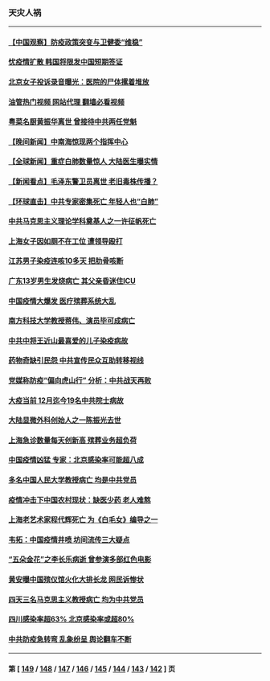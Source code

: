### 天灾人祸
---
#### [【中国观察】防疫政策突变与卫健委“维稳”](../../pages/ncid280/n13895108.md?12310045) 
#### [忧疫情扩散 韩国将限发中国短期签证](../../pages/ncid280/n13895245.md?12310045) 
#### [北京女子投诉录音曝光：医院的尸体摞着堆放](../../pages/ncid280/n13895124.md?12310045) 
#### [油管热门视频 网站代理 翻墙必看视频](http://138.2.39.72:81/youtube.html?epic-marker?12310045)
#### [粤菜名厨黄振华离世 曾接待中共两任党魁](../../pages/ncid280/n13895159.md?12310045) 
#### [【晚间新闻】中南海惊现两个指挥中心](../../pages/ncid280/n13895248.md?12310045) 
#### [【全球新闻】重症白肺数量惊人 大陆医生曝实情](../../pages/ncid280/n13895247.md?12310045) 
#### [【新闻看点】毛泽东警卫员离世 老旧毒株传播？](../../pages/ncid280/n13894728.md?12310045) 
#### [【环球直击】中共专家密集死亡 年轻人也“白肺”](../../pages/ncid280/n13894650.md?12310045) 
#### [中共马克思主义理论学科奠基人之一许征帆死亡](../../pages/ncid280/n13894970.md?12310045) 
#### [上海女子因如厕不在工位 遭领导殴打](../../pages/ncid280/n13895226.md?12310045) 
#### [江苏男子染疫连咳10多天 把肋骨咳断](../../pages/ncid280/n13895149.md?12310045) 
#### [广东13岁男生发烧病亡 其父亲昏迷住ICU](../../pages/ncid280/n13894962.md?12310045) 
#### [中国疫情大爆发 医疗殡葬系统大乱](../../pages/ncid280/n13894549.md?12310045) 
#### [南方科技大学教授蒋伟、演员毕可成病亡](../../pages/ncid280/n13894959.md?12310045) 
#### [中共中将王近山最喜爱的儿子染疫病故](../../pages/ncid280/n13894553.md?12310045) 
#### [药物奇缺引民怨 中共宣传民众互助转移视线](../../pages/ncid280/n13894561.md?12310045) 
#### [党媒称防疫“偏向虎山行” 分析：中共战天再败](../../pages/ncid280/n13894577.md?12310045) 
#### [大疫当前 12月迄今19名中共院士病故](../../pages/ncid280/n13894533.md?12310045) 
#### [大陆显微外科创始人之一陈振光去世](../../pages/ncid280/n13894878.md?12310045) 
#### [上海急诊数量每天创新高 殡葬业务超负荷](../../pages/ncid280/n13894949.md?12310045) 
#### [中国疫情凶猛 专家：北京感染率可能超八成](../../pages/ncid280/n13894948.md?12310045) 
#### [多名中国人民大学教授病亡 均是中共党员](../../pages/ncid280/n13894877.md?12310045) 
#### [疫情冲击下中国农村现状：缺医少药 老人难熬](../../pages/ncid280/n13894835.md?12310045) 
#### [上海老艺术家程代辉死亡 为《白毛女》编导之一](../../pages/ncid280/n13894840.md?12310045) 
#### [韦拓：中国疫情井喷 坊间流传三大疑点](../../pages/ncid280/n13894528.md?12310045) 
#### [“五朵金花”之李长乐病逝 曾参演多部红色电影](../../pages/ncid280/n13894522.md?12310045) 
#### [黄安曝中国殡仪馆火化大排长龙 网民诉惨状](../../pages/ncid280/n13894733.md?12310045) 
#### [四天三名马克思主义教授病亡 均为中共党员](../../pages/ncid280/n13894656.md?12310045) 
#### [四川感染率超63% 北京感染率或超80%](../../pages/ncid280/n13894673.md?12310045) 
#### [中共防疫急转弯 乱象纷呈 舆论翻车不断](../../pages/ncid280/n13894280.md?12310045) 

---
#### 第 [ [149](./149.md?12310045) / [148](./148.md?12310045) / [147](./147.md?12310045) / [146](./146.md?12310045) / [145](./145.md?12310045) / [144](./144.md?12310045) / [143](./143.md?12310045) / [142](./142.md?12310045) ] 页

